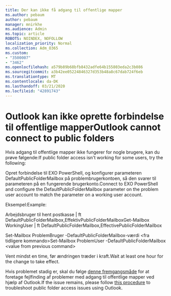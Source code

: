 ```yaml
---
title: Der kan ikke få adgang til offentlige mapper
ms.author: pebaum
author: pebaum
manager: mnirkhe
ms.audience: Admin
ms.topic: article
ROBOTS: NOINDEX, NOFOLLOW
localization_priority: Normal
ms.collection: Adm_O365
ms.custom:
- "3500007"
- "3462"
ms.openlocfilehash: a579b89b68bfb8432adfe64b155803eda2c3b086
ms.sourcegitcommit: a3b42ee05224846327d353b48a8c67dab724f6eb
ms.translationtype: MT
ms.contentlocale: da-DK
ms.lasthandoff: 03/21/2020
ms.locfileid: "42891743"
---
```

# <a name="outlook-cannot-connect-to-public-folders"></a><span data-ttu-id="a69b5-102">Outlook kan ikke oprette forbindelse til offentlige mapper</span><span class="sxs-lookup"><span data-stu-id="a69b5-102">Outlook cannot connect to public folders</span></span>

<span data-ttu-id="a69b5-103">Hvis adgang til offentlige mapper ikke fungerer for nogle brugere, kan du prøve følgende:</span><span class="sxs-lookup"><span data-stu-id="a69b5-103">If public folder access isn't working for some users, try the following:</span></span>

<span data-ttu-id="a69b5-104">Opret forbindelse til EXO PowerShell, og konfigurer parameteren DefaultPublicFolderMailbox på problembrugerkontoen, så den svarer til parameteren på en fungerende brugerkonto.</span><span class="sxs-lookup"><span data-stu-id="a69b5-104">Connect to EXO PowerShell and configure the DefaultPublicFolderMailbox parameter on the problem user account to match the parameter on a working user account.</span></span>

<span data-ttu-id="a69b5-105">Eksempel:</span><span class="sxs-lookup"><span data-stu-id="a69b5-105">Example:</span></span>

<span data-ttu-id="a69b5-106">Arbejdsbruger til hent postkasse | ft DefaultPublicFolderMailbox,EffektivPublicFolderMailbox</span><span class="sxs-lookup"><span data-stu-id="a69b5-106">Get-Mailbox WorkingUser | ft DefaultPublicFolderMailbox,EffectivePublicFolderMailbox</span></span>

<span data-ttu-id="a69b5-107">Set-Mailbox ProblemBruger -DefaultPublicFolderMailbox-værdi \<fra tidligere kommando></span><span class="sxs-lookup"><span data-stu-id="a69b5-107">Set-Mailbox ProblemUser -DefaultPublicFolderMailbox \<value from previous command></span></span>

<span data-ttu-id="a69b5-108">Vent mindst en time, før ændringen træder i kraft.</span><span class="sxs-lookup"><span data-stu-id="a69b5-108">Wait at least one hour for the change to take effect.</span></span>

<span data-ttu-id="a69b5-109">Hvis problemet stadig er, skal du følge [denne fremgangsmåde](https://aka.ms/pfcte) for at foretage fejlfinding af problemer med adgang til offentlige mapper ved hjælp af Outlook.</span><span class="sxs-lookup"><span data-stu-id="a69b5-109">If the issue remains, please follow [this procedure](https://aka.ms/pfcte) to troubleshoot public folder access issues using Outlook.</span></span>